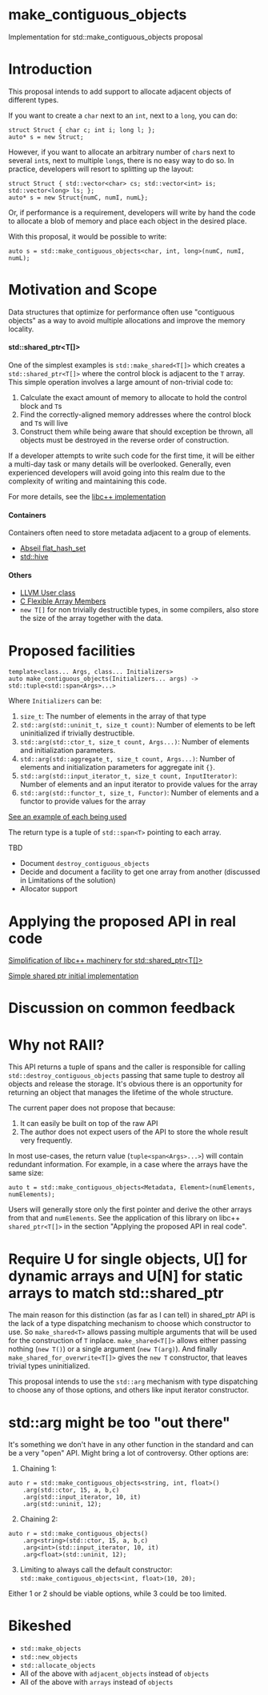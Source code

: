 # make_contiguous_objects
Implementation for std::make_contiguous_objects proposal


# Introduction

This proposal intends to add support to allocate adjacent objects of different types.

If you want to create a `char` next to an `int`, next to a `long`, you can do:
```
struct Struct { char c; int i; long l; };
auto* s = new Struct;
```

However, if you want to allocate an arbitrary number of `char`s next to several `int`s, next to multiple `long`s, there is no easy way to do so.
In practice, developers will resort to splitting up the layout:

```
struct Struct { std::vector<char> cs; std::vector<int> is; std::vector<long> ls; };
auto* s = new Struct{numC, numI, numL};
```
Or, if performance is a requirement, developers will write by hand the code to allocate a blob of memory and place each object in the desired place.

With this proposal, it would be possible to write:
```
auto s = std::make_contiguous_objects<char, int, long>(numC, numI, numL);
```

# Motivation and Scope

Data structures that optimize for performance often use "contiguous objects" as a way to avoid multiple allocations and improve the memory locality.

#### std::shared_ptr<T[]>
One of the simplest examples is `std::make_shared<T[]>` which creates a `std::shared_ptr<T[]>` where the control block is adjacent to the `T` array.
This simple operation involves a large amount of non-trivial code to:
1. Calculate the exact amount of memory to allocate to hold the control block and `T`s
2. Find the correctly-aligned memory addresses where the control block and  `T`s will live
3. Construct them while being aware that should exception be thrown, all objects must be destroyed in the reverse order of construction.

If a developer attempts to write such code for the first time, it will be either a multi-day task or many details will be overlooked.
Generally, even experienced developers will avoid going into this realm due to the complexity of writing and maintaining this code.

For more details, see the [libc++ implementation](https://github.com/llvm/llvm-project/blob/2f887c9a760dfdffa584ce84361912fe122ad79f/libcxx/include/__memory/shared_ptr.h#L1139)

#### Containers

Containers often need to store metadata adjacent to a group of elements.

- [Abseil flat_hash_set](https://github.com/abseil/abseil-cpp/blob/d8933b836b1e1aac982b1dd42cc6ac1343a878d5/absl/container/internal/raw_hash_set.h#L1342)
- [std::hive](https://github.com/mattreecebentley/plf_hive/blob/8c2bf6d9606df1d76900751ffffc472e994b529b/plf_hive.h#L174)

#### Others

- [LLVM User class](https://github.com/llvm/llvm-project/blob/1597e5e6932b944c2c382a138e76b757da56b200/llvm/include/llvm/IR/User.h#L63)
- [C Flexible Array Members](https://en.wikipedia.org/wiki/Flexible_array_member)
- `new T[]` for non trivially destructible types, in some compilers, also store the size of the array together with the data.

# Proposed facilities

```
template<class... Args, class... Initializers>
auto make_contiguous_objects(Initializers... args) -> std::tuple<std::span<Args>...>
```
Where `Initializers` can be:

1. `size_t`: The number of elements in the array of that type
2. `std::arg(std::uninit_t, size_t count)`: Number of elements to be left uninitialized if trivially destructible.
3. `std::arg(std::ctor_t, size_t count, Args...)`: Number of elements and initialization parameters.
4. `std::arg(std::aggregate_t, size_t count, Args...)`: Number of elements and initialization parameters for aggregate init `{}`.
5. `std::arg(std::input_iterator_t, size_t count, InputIterator)`: Number of elements and an input iterator to provide values for the array
6. `std::arg(std::functor_t, size_t, Functor)`: Number of elements and a functor to provide values for the array

[See an example of each being used](https://github.com/brenoguim/make_contiguous_objects/blob/6bbd8ca8f6f4fb5e5c21fb3d1b5442d1dd2a8978/tests/unit/basic.test.cpp#L91)

The return type is a tuple of `std::span<T>` pointing to each array.

TBD
- Document `destroy_contiguous_objects`
- Decide and document a facility to get one array from another (discussed in Limitations of the solution)
- Allocator support

# Applying the proposed API in real code

[Simplification of libc++ machinery for std::shared_ptr<T[]>](https://github.com/llvm/llvm-project/compare/main...brenoguim:llvm-project:breno.mco?diff=split#diff-19c001df6058f7f3e4c8d1cd2856da344c1bfc52a06b8c144540b0d4cc99ff1d)


[Simple shared ptr initial implementation](https://github.com/brenoguim/make_contiguous_objects/blob/main/tests/unit/shared_array.test.cpp)

# Discussion on common feedback

# Why not RAII?

This API returns a tuple of spans and the caller is responsible for calling `std::destroy_contiguous_objects` passing that same tuple to destroy all objects and release the storage.
It's obvious there is an opportunity for returning an object that manages the lifetime of the whole structure.

The current paper does not propose that because:
1. It can easily be built on top of the raw API
2. The author does not expect users of the API to store the whole result very frequently.

In most use-cases, the return value (`tuple<span<Args>...>`) will contain redundant information. For example, in a case where the arrays have the same size:
```
auto t = std::make_contiguous_objects<Metadata, Element>(numElements, numElements);
```
Users will generally store only the first pointer and derive the other arrays from that and `numElements`.
See the application of this library on libc++ `shared_ptr<T[]>` in the section "Applying the proposed API in real code".

# Require U for single objects, U[] for dynamic arrays and U[N] for static arrays to match std::shared_ptr

The main reason for this distinction (as far as I can tell) in shared_ptr API is the lack of a type dispatching mechanism to choose which constructor to use.
So `make_shared<T>` allows passing multiple arguments that will be used for the construction of `T` inplace.
`make_shared<T[]>` allows either passing nothing (`new T()`) or a single argument (`new T(arg)`).
And finally `make_shared_for_overwrite<T[]>` gives the `new T` constructor, that leaves trivial types uninitialized.

This proposal intends to use the `std::arg` mechanism with type dispatching to choose any of those options, and others like input iterator constructor.

# std::arg might be too "out there"

It's something we don't have in any other function in the standard and can be a very "open" API. Might bring a lot of controversy.
Other options are:
1. Chaining 1:
```
auto r = std::make_contiguous_objects<string, int, float>()
    .arg(std::ctor, 15, a, b,c)
    .arg(std::input_iterator, 10, it)
    .arg(std::uninit, 12);
```
2. Chaining 2:
```
auto r = std::make_contiguous_objects()
    .arg<string>(std::ctor, 15, a, b,c)
    .arg<int>(std::input_iterator, 10, it)
    .arg<float>(std::uninit, 12);
```
3. Limiting to always call the default constructor: `std::make_contiguous_objects<int, float>(10, 20);`

Either 1 or 2 should be viable options, while 3 could be too limited.


# Bikeshed

- `std::make_objects`
- `std::new_objects`
- `std::allocate_objects`
- All of the above with `adjacent_objects` instead of `objects`
- All of the above with `arrays` instead of `objects`



